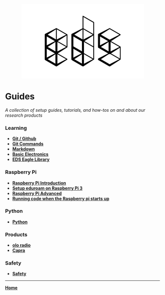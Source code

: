 <p align="center">
  <img src="images/EDS-Black.png">
</p>

# Guides
_A collection of setup guides, tutorials, and how-tos on and about our research products_

### Learning
* **[Git / Github](git-github.md)**
* **[Git Commands](git-commands.md)**
* **[Markdown](markdown.md)**
* **[Basic Electronics](basic-electronics.md)**
* **[EDS Eagle Library](https://github.com/EverydayDesignStudio/EDS-Eagle-Library)**

### Raspberry Pi
* **[Raspberry Pi Introduction](raspberry-pi-introduction.md)**
* **[Setup eduroam on Raspberry Pi 3](setup-eduroam-raspberry-pi-3.md)**
* **[Raspberry Pi Advanced](raspberry-advanced.md)**
* **[Running code when the Raspberry pi starts up](script-on-startup.md)**

### Python
* **[Python](python.md)**

### Products
* **[olo radio](olo.md)**
* **[Capra](capra.md)**

### Safety
* **[Safety](safety.md)**

---
**[Home](README.md)**
